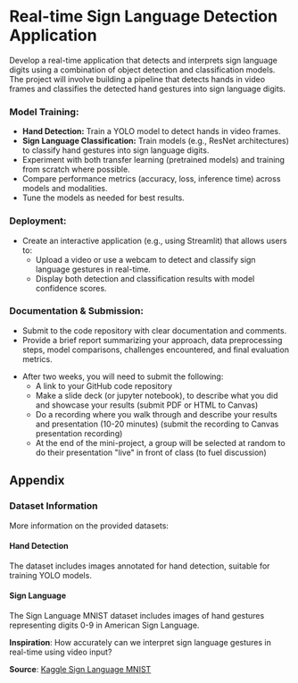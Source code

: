 # Real-time Sign Language Detection Application

Develop a real-time application that detects and interprets sign language digits using a combination of object detection and classification models. The project will involve building a pipeline that detects hands in video frames and classifies the detected hand gestures into sign language digits.

### Model Training:

- **Hand Detection:** Train a YOLO model to detect hands in video frames.
- **Sign Language Classification:** Train models (e.g., ResNet architectures) to classify hand gestures into sign language digits.
- Experiment with both transfer learning (pretrained models) and training from scratch where possible.
- Compare performance metrics (accuracy, loss, inference time) across models and modalities.
- Tune the models as needed for best results.

### Deployment:

- Create an interactive application (e.g., using Streamlit) that allows users to:
  - Upload a video or use a webcam to detect and classify sign language gestures in real-time.
  - Display both detection and classification results with model confidence scores.

### Documentation & Submission:

- Submit to the code repository with clear documentation and comments.
- Provide a brief report summarizing your approach, data preprocessing steps, model comparisons, challenges encountered, and final evaluation metrics.
* After two weeks, you will need to submit the following:
  * A link to your GitHub code repository 
  * Make a slide deck (or jupyter notebook), to describe what you did and showcase your results (submit PDF or HTML to Canvas)
  * Do a recording where you walk through and describe your results and presentation (10-20 minutes) (submit the recording to Canvas presentation recording)
  * At the end of the mini-project, a group will be selected at random to do their presentation "live" in front of class (to fuel discussion)

## Appendix

### Dataset Information 

More information on the provided datasets:

#### Hand Detection

The dataset includes images annotated for hand detection, suitable for training YOLO models.

#### Sign Language

The Sign Language MNIST dataset includes images of hand gestures representing digits 0-9 in American Sign Language.

**Inspiration**: How accurately can we interpret sign language gestures in real-time using video input?

**Source**: [Kaggle Sign Language MNIST](https://www.kaggle.com/datasets/datamunge/sign-language-mnist)
